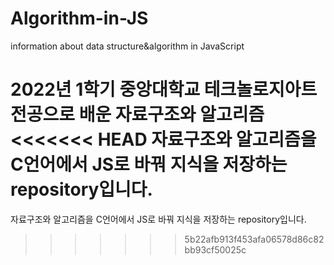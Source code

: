 # Algorithm-in-JS
information about data structure&amp;algorithm in JavaScript

2022년 1학기 중앙대학교 테크놀로지아트 전공으로 배운 자료구조와 알고리즘   
<<<<<<< HEAD
자료구조와 알고리즘을 C언어에서 JS로 바꿔 지식을 저장하는 repository입니다.
=======
자료구조와 알고리즘을 C언어에서 JS로 바꿔 지식을 저장하는 repository입니다.
>>>>>>> 5b22afb913f453afa06578d86c82bb93cf50025c
